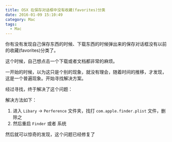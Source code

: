 ```yaml
---
title: OSX 在保存对话框中没有收藏(favorites)分类
date: 2016-01-09 15:10:49
category: Mac
tags:
  - Mac
---
```


你有没有发现自己保存东西的时候、下载东西的时候弹出来的保存对话框没有以前的收藏(favorites)分类了。

这个时候，自己想点击一个下载或者文档都非常的麻烦。

一开始的时候，以为这只是个别的现象，就没有理会，随着时间的推移，才发现，这是一个普遍现象。开始寻找解决方案。

经过寻找，终于解决了这个问题：

解决方法如下：
1. 进入 `Libary` -> `Perference` 文件夹，找打 `com.apple.finder.plist` 文件，删除之
2. 然后重启 `Finder` 或者 系统

然后就可以惊奇的发现，这个问题已经修复了
